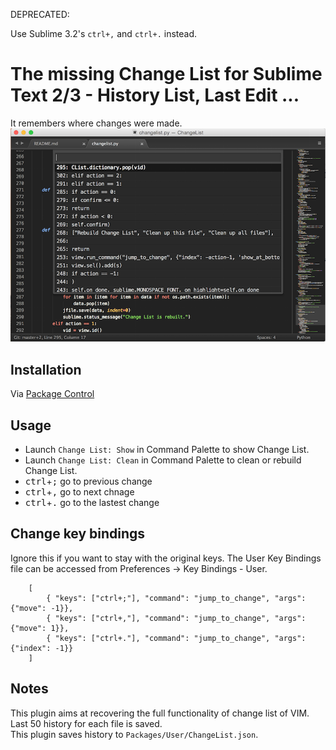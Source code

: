 DEPRECATED:

Use Sublime 3.2's `ctrl+,` and `ctrl+.` instead.


The missing Change List for Sublime Text 2/3 - History List, Last Edit ...
====================
It remembers where changes were made.
<img src="https://github.com/randy3k/ChangeList/raw/master/changelist.png">

Installation
------------
Via [Package Control](http://wbond.net/sublime_packages/package_control)

Usage
------------

* Launch ``Change List: Show`` in Command Palette to show Change List.
* Launch ``Change List: Clean`` in Command Palette to clean or rebuild Change List.
* <kbd>ctrl</kbd>+<kbd>;</kbd>  go to previous change
* <kbd>ctrl</kbd>+<kbd>,</kbd>  go to next chnage
* <kbd>ctrl</kbd>+<kbd>.</kbd>  go to the lastest change


Change key bindings
------------
Ignore this if you want to stay with the original keys. The User Key Bindings file can be accessed from Preferences -> Key Bindings - User.

        [
            { "keys": ["ctrl+;"], "command": "jump_to_change", "args": {"move": -1}},
            { "keys": ["ctrl+,"], "command": "jump_to_change", "args": {"move": 1}},
            { "keys": ["ctrl+."], "command": "jump_to_change", "args": {"index": -1}}
        ]

Notes
-----------
This plugin aims at recovering the full functionality of change list of VIM.<BR>
Last 50 history for each file is saved.<BR>
This plugin saves history to ``Packages/User/ChangeList.json``.<BR>

